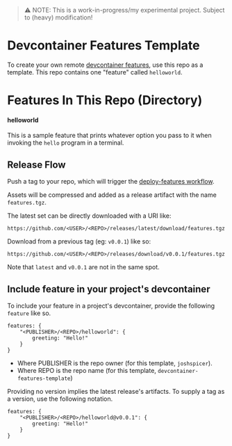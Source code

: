 > ⚠️ NOTE: This is a work-in-progress/my experimental project. Subject to (heavy) modification!

# Devcontainer Features Template

To create your own remote [devcontainer features](#), use this repo as a template.  This repo contains one "feature" called `helloworld`.


# Features In This Repo (Directory)

#### helloworld

This is a sample feature that prints whatever option you pass to it when invoking the `hello` program in a terminal.

## Release Flow

Push a tag to your repo, which will trigger the [deploy-features workflow](https://github.com/joshspicer/devcontainer-features-template/blob/main/.github/workflows/deploy-features.yml).

Assets will be compressed and added as a release artifact with the name `features.tgz`. 

The latest set can be directly downloaded with a URI like:

`https://github.com/<USER>/<REPO>/releases/latest/download/features.tgz`

Download from a previous tag (eg: `v0.0.1`) like so:

`https://github.com/<USER>/<REPO>/releases/download/v0.0.1/features.tgz`

Note that `latest` and `v0.0.1` are not in the same spot.


## Include feature in your project's devcontainer 

To include your feature in a project's devcontainer, provide the following `feature` like so.

```jsonc
features: {
    "<PUBLISHER>/<REPO>/helloworld": {
        greeting: "Hello!"
    }
}
```

- Where PUBLISHER is the repo owner (for this template, `joshspicer`).
- Where REPO is the repo name (for this template, `devcontainer-features-template`)

Providing no version implies the latest release's artifacts.  To supply a tag as a version, use the following notation.

```jsonc
features: {
    "<PUBLISHER>/<REPO>/helloworld@v0.0.1": {
        greeting: "Hello!"
    }
}
```
